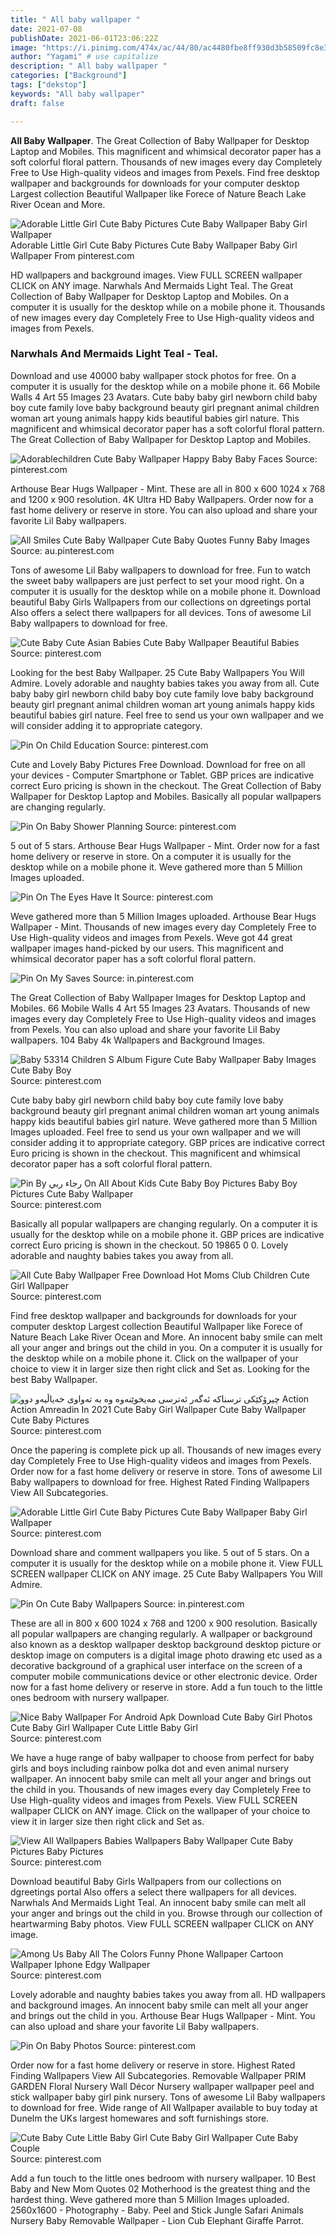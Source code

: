 ```yaml
---
title: " All baby wallpaper "
date: 2021-07-08
publishDate: 2021-06-01T23:06:22Z
image: "https://i.pinimg.com/474x/ac/44/80/ac4480fbe8ff930d3b58509fc8e3d960.jpg"
author: "Yagami" # use capitalize
description: " All baby wallpaper "
categories: ["Background"]
tags: ["dekstop"]
keywords: "All baby wallpaper"
draft: false

---
```



**All Baby Wallpaper**. The Great Collection of Baby Wallpaper for Desktop Laptop and Mobiles. This magnificent and whimsical decorator paper has a soft colorful floral pattern. Thousands of new images every day Completely Free to Use High-quality videos and images from Pexels. Find free desktop wallpaper and backgrounds for downloads for your computer desktop Largest collection Beautiful Wallpaper like Forece of Nature Beach Lake River Ocean and More.

![Adorable Little Girl Cute Baby Pictures Cute Baby Wallpaper Baby Girl Wallpaper](https://i.pinimg.com/originals/7e/ec/1e/7eec1ec25c360f8212b0cf36005de612.jpg "Adorable Little Girl Cute Baby Pictures Cute Baby Wallpaper Baby Girl Wallpaper")
Adorable Little Girl Cute Baby Pictures Cute Baby Wallpaper Baby Girl Wallpaper From pinterest.com


HD wallpapers and background images. View FULL SCREEN wallpaper CLICK on ANY image. Narwhals And Mermaids Light Teal. The Great Collection of Baby Wallpaper for Desktop Laptop and Mobiles. On a computer it is usually for the desktop while on a mobile phone it. Thousands of new images every day Completely Free to Use High-quality videos and images from Pexels.

### Narwhals And Mermaids Light Teal - Teal.

Download and use 40000 baby wallpaper stock photos for free. On a computer it is usually for the desktop while on a mobile phone it. 66 Mobile Walls 4 Art 55 Images 23 Avatars. Cute baby baby girl newborn child baby boy cute family love baby background beauty girl pregnant animal children woman art young animals happy kids beautiful babies girl nature. This magnificent and whimsical decorator paper has a soft colorful floral pattern. The Great Collection of Baby Wallpaper for Desktop Laptop and Mobiles.


![Adorablechildren Cute Baby Wallpaper Happy Baby Baby Faces](https://i.pinimg.com/originals/fe/b0/98/feb0989f79f337a77ca97696e65d3c9c.jpg "Adorablechildren Cute Baby Wallpaper Happy Baby Baby Faces")
Source: pinterest.com

Arthouse Bear Hugs Wallpaper - Mint. These are all in 800 x 600 1024 x 768 and 1200 x 900 resolution. 4K Ultra HD Baby Wallpapers. Order now for a fast home delivery or reserve in store. You can also upload and share your favorite Lil Baby wallpapers.

![All Smiles Cute Baby Wallpaper Cute Baby Quotes Funny Baby Images](https://i.pinimg.com/originals/bb/05/a0/bb05a05098f64e1babfdb5976be9c7ae.jpg "All Smiles Cute Baby Wallpaper Cute Baby Quotes Funny Baby Images")
Source: au.pinterest.com

Tons of awesome Lil Baby wallpapers to download for free. Fun to watch the sweet baby wallpapers are just perfect to set your mood right. On a computer it is usually for the desktop while on a mobile phone it. Download beautiful Baby Girls Wallpapers from our collections on dgreetings portal Also offers a select there wallpapers for all devices. Tons of awesome Lil Baby wallpapers to download for free.

![Cute Baby Cute Asian Babies Cute Baby Wallpaper Beautiful Babies](https://i.pinimg.com/originals/01/a7/cd/01a7cdf971ff736b04939097c1d703fc.jpg "Cute Baby Cute Asian Babies Cute Baby Wallpaper Beautiful Babies")
Source: pinterest.com

Looking for the best Baby Wallpaper. 25 Cute Baby Wallpapers You Will Admire. Lovely adorable and naughty babies takes you away from all. Cute baby baby girl newborn child baby boy cute family love baby background beauty girl pregnant animal children woman art young animals happy kids beautiful babies girl nature. Feel free to send us your own wallpaper and we will consider adding it to appropriate category.

![Pin On Child Education](https://i.pinimg.com/originals/cc/de/05/ccde0594821d421dbe643e4ccfbdebfd.jpg "Pin On Child Education")
Source: pinterest.com

Cute and Lovely Baby Pictures Free Download. Download for free on all your devices - Computer Smartphone or Tablet. GBP prices are indicative correct Euro pricing is shown in the checkout. The Great Collection of Baby Wallpaper for Desktop Laptop and Mobiles. Basically all popular wallpapers are changing regularly.

![Pin On Baby Shower Planning](https://i.pinimg.com/originals/74/43/74/7443746146039800a0d7a4a9874aacdc.jpg "Pin On Baby Shower Planning")
Source: pinterest.com

5 out of 5 stars. Arthouse Bear Hugs Wallpaper - Mint. Order now for a fast home delivery or reserve in store. On a computer it is usually for the desktop while on a mobile phone it. Weve gathered more than 5 Million Images uploaded.

![Pin On The Eyes Have It](https://i.pinimg.com/originals/a6/1b/5c/a61b5c2507177f514774c74400aa2b69.jpg "Pin On The Eyes Have It")
Source: pinterest.com

Weve gathered more than 5 Million Images uploaded. Arthouse Bear Hugs Wallpaper - Mint. Thousands of new images every day Completely Free to Use High-quality videos and images from Pexels. Weve got 44 great wallpaper images hand-picked by our users. This magnificent and whimsical decorator paper has a soft colorful floral pattern.

![Pin On My Saves](https://i.pinimg.com/564x/b1/be/1e/b1be1e57faec75f59727892181c3af22.jpg "Pin On My Saves")
Source: in.pinterest.com

The Great Collection of Baby Wallpaper Images for Desktop Laptop and Mobiles. 66 Mobile Walls 4 Art 55 Images 23 Avatars. Thousands of new images every day Completely Free to Use High-quality videos and images from Pexels. You can also upload and share your favorite Lil Baby wallpapers. 104 Baby 4k Wallpapers and Background Images.

![Baby 53314 Children S Album Figure Cute Baby Wallpaper Baby Images Cute Baby Boy](https://i.pinimg.com/originals/52/84/ae/5284ae98364f41305af808c1d0692b18.jpg "Baby 53314 Children S Album Figure Cute Baby Wallpaper Baby Images Cute Baby Boy")
Source: pinterest.com

Cute baby baby girl newborn child baby boy cute family love baby background beauty girl pregnant animal children woman art young animals happy kids beautiful babies girl nature. Weve gathered more than 5 Million Images uploaded. Feel free to send us your own wallpaper and we will consider adding it to appropriate category. GBP prices are indicative correct Euro pricing is shown in the checkout. This magnificent and whimsical decorator paper has a soft colorful floral pattern.

![Pin By رجاء ربي On All About Kids Cute Baby Boy Pictures Baby Boy Pictures Cute Baby Wallpaper](https://i.pinimg.com/originals/99/13/eb/9913eb8cc104f123cc0aec1f81299cf0.jpg "Pin By رجاء ربي On All About Kids Cute Baby Boy Pictures Baby Boy Pictures Cute Baby Wallpaper")
Source: pinterest.com

Basically all popular wallpapers are changing regularly. On a computer it is usually for the desktop while on a mobile phone it. GBP prices are indicative correct Euro pricing is shown in the checkout. 50 19865 0 0. Lovely adorable and naughty babies takes you away from all.

![All Cute Baby Wallpaper Free Download Hot Moms Club Children Cute Girl Wallpaper](https://i.pinimg.com/originals/89/ef/41/89ef41bd3cec8928fe749c8b7f10f108.jpg "All Cute Baby Wallpaper Free Download Hot Moms Club Children Cute Girl Wallpaper")
Source: pinterest.com

Find free desktop wallpaper and backgrounds for downloads for your computer desktop Largest collection Beautiful Wallpaper like Forece of Nature Beach Lake River Ocean and More. An innocent baby smile can melt all your anger and brings out the child in you. On a computer it is usually for the desktop while on a mobile phone it. Click on the wallpaper of your choice to view it in larger size then right click and Set as. Looking for the best Baby Wallpaper.

![چیرۆکێکی ترسناکە ئەگەر ئەترسی مەیخوێنەوە وە بە تەواوی خەیاڵیەو دوو Action Action Amreadin In 2021 Cute Baby Girl Wallpaper Cute Baby Wallpaper Cute Baby Pictures](https://i.pinimg.com/564x/39/7d/39/397d39f39b8124073cbda24fb37c83c6.jpg "چیرۆکێکی ترسناکە ئەگەر ئەترسی مەیخوێنەوە وە بە تەواوی خەیاڵیەو دوو Action Action Amreadin In 2021 Cute Baby Girl Wallpaper Cute Baby Wallpaper Cute Baby Pictures")
Source: pinterest.com

Once the papering is complete pick up all. Thousands of new images every day Completely Free to Use High-quality videos and images from Pexels. Order now for a fast home delivery or reserve in store. Tons of awesome Lil Baby wallpapers to download for free. Highest Rated Finding Wallpapers View All Subcategories.

![Adorable Little Girl Cute Baby Pictures Cute Baby Wallpaper Baby Girl Wallpaper](https://i.pinimg.com/originals/7e/ec/1e/7eec1ec25c360f8212b0cf36005de612.jpg "Adorable Little Girl Cute Baby Pictures Cute Baby Wallpaper Baby Girl Wallpaper")
Source: pinterest.com

Download share and comment wallpapers you like. 5 out of 5 stars. On a computer it is usually for the desktop while on a mobile phone it. View FULL SCREEN wallpaper CLICK on ANY image. 25 Cute Baby Wallpapers You Will Admire.

![Pin On Cute Baby Wallpapers](https://i.pinimg.com/564x/2a/18/a3/2a18a3448241d7b10eb853d975b24643.jpg "Pin On Cute Baby Wallpapers")
Source: in.pinterest.com

These are all in 800 x 600 1024 x 768 and 1200 x 900 resolution. Basically all popular wallpapers are changing regularly. A wallpaper or background also known as a desktop wallpaper desktop background desktop picture or desktop image on computers is a digital image photo drawing etc used as a decorative background of a graphical user interface on the screen of a computer mobile communications device or other electronic device. Order now for a fast home delivery or reserve in store. Add a fun touch to the little ones bedroom with nursery wallpaper.

![Nice Baby Wallpaper For Android Apk Download Cute Baby Girl Photos Cute Baby Girl Wallpaper Cute Little Baby Girl](https://i.pinimg.com/originals/74/9a/04/749a04d260bc335c30de8594c8b175b0.png "Nice Baby Wallpaper For Android Apk Download Cute Baby Girl Photos Cute Baby Girl Wallpaper Cute Little Baby Girl")
Source: pinterest.com

We have a huge range of baby wallpaper to choose from perfect for baby girls and boys including rainbow polka dot and even animal nursery wallpaper. An innocent baby smile can melt all your anger and brings out the child in you. Thousands of new images every day Completely Free to Use High-quality videos and images from Pexels. View FULL SCREEN wallpaper CLICK on ANY image. Click on the wallpaper of your choice to view it in larger size then right click and Set as.

![View All Wallpapers Babies Wallpapers Baby Wallpaper Cute Baby Pictures Baby Pictures](https://i.pinimg.com/originals/b3/07/66/b3076691752b9456b0303a0d11d3dcbf.jpg "View All Wallpapers Babies Wallpapers Baby Wallpaper Cute Baby Pictures Baby Pictures")
Source: pinterest.com

Download beautiful Baby Girls Wallpapers from our collections on dgreetings portal Also offers a select there wallpapers for all devices. Narwhals And Mermaids Light Teal. An innocent baby smile can melt all your anger and brings out the child in you. Browse through our collection of heartwarming Baby photos. View FULL SCREEN wallpaper CLICK on ANY image.

![Among Us Baby All The Colors Funny Phone Wallpaper Cartoon Wallpaper Iphone Edgy Wallpaper](https://i.pinimg.com/564x/cf/07/49/cf074934a6299bacb725ee692270ddfd.jpg "Among Us Baby All The Colors Funny Phone Wallpaper Cartoon Wallpaper Iphone Edgy Wallpaper")
Source: pinterest.com

Lovely adorable and naughty babies takes you away from all. HD wallpapers and background images. An innocent baby smile can melt all your anger and brings out the child in you. Arthouse Bear Hugs Wallpaper - Mint. You can also upload and share your favorite Lil Baby wallpapers.

![Pin On Baby Photos](https://i.pinimg.com/originals/b2/c7/30/b2c7306c2f5fc22a32517f7d90af75f8.jpg "Pin On Baby Photos")
Source: pinterest.com

Order now for a fast home delivery or reserve in store. Highest Rated Finding Wallpapers View All Subcategories. Removable Wallpaper PRIM GARDEN Floral Nursery Wall Décor Nursery wallpaper wallpaper peel and stick wallpaper baby girl pink nursery. Tons of awesome Lil Baby wallpapers to download for free. Wide range of All Wallpaper available to buy today at Dunelm the UKs largest homewares and soft furnishings store.

![Cute Baby Cute Little Baby Girl Cute Baby Girl Wallpaper Cute Baby Couple](https://i.pinimg.com/474x/ac/44/80/ac4480fbe8ff930d3b58509fc8e3d960.jpg "Cute Baby Cute Little Baby Girl Cute Baby Girl Wallpaper Cute Baby Couple")
Source: pinterest.com

Add a fun touch to the little ones bedroom with nursery wallpaper. 10 Best Baby and New Mom Quotes 02 Motherhood is the greatest thing and the hardest thing. Weve gathered more than 5 Million Images uploaded. 2560x1600 - Photography - Baby. Peel and Stick Jungle Safari Animals Nursery Baby Removable Wallpaper - Lion Cub Elephant Giraffe Parrot.

